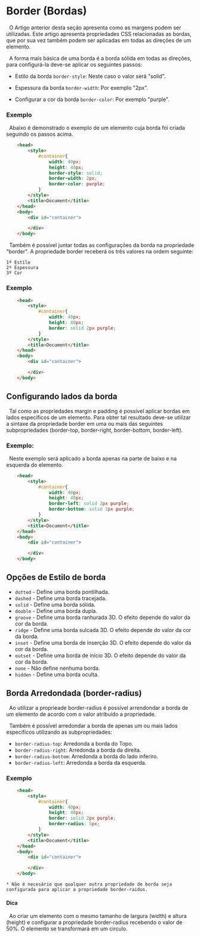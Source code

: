 # Border (Bordas)

&nbsp; O Artigo anterior desta seção apresenta como as margens podem ser utilizadas. Este artigo apresenta propriedades CSS relacionadas as bordas, que por sua vez também podem ser aplicadas em todas as direções de um elemento.

&nbsp; A forma mais básica de uma borda é a borda sólida em todas as direções, para configurá-la deve-se aplicar os seguintes passos:

- Estilo da borda ``border-style``: Neste caso o valor será "solid".

- Espessura da borda ``border-width``: Por exemplo "2px".

- Configurar a cor da borda ``border-color``: Por exemplo "purple".

### Exemplo

&nbsp; Abaixo é demonstrado o exemplo de um elemento cuja borda foi criada seguindo os passos acima.


```html
    <head>
        <style>
            #container{
                width: 40px;
                height: 40px;
                border-style: solid;
                border-width: 2px;
                border-color: purple;
            }
        </style>
        <title>Document</title>
    </head>
    <body>
        <div id="container">

        </div>
    </body>
```

&nbsp; Também é possível juntar todas as configurações da borda na propriedade "border". A propriedade border receberá os três valores na ordem seguinte: 

    1º Estilo
    2º Espessura
    3º Cor


### Exemplo

```html
    <head>
        <style>
            #container{
                width: 40px;
                height: 40px;
                border: solid 2px purple;
            }
        </style>
        <title>Document</title>
    </head>
    <body>
        <div id="container">

        </div>
    </body>
```

## Configurando lados da borda

&nbsp; Tal como as propriedades margin e padding é possível aplicar bordas em lados específicos de um elemento. Para obter tal resultado deve-se utilizar a sintaxe da propriedade border em uma ou mais das seguintes subpropriedades (border-top, border-right, border-bottom, border-left).

### Exemplo:

&nbsp; Neste exemplo será aplicado a borda apenas na parte de baixo e na esquerda do elemento.

```html
    <head>
        <style>
            #container{
                width: 40px;
                height: 40px;
                border-left: solid 2px purple;
                border-bottom: solid 2px purple;
            }
        </style>
        <title>Document</title>
    </head>
    <body>
        <div id="container">

        </div>
    </body>
```

## Opções de Estilo de borda

- ``dotted`` - Define uma borda pontilhada.
- ``dashed`` - Define uma borda tracejada.
- ``solid`` - Define uma borda sólida.
- ``double`` - Define uma borda dupla. 
- ``groove`` - Define uma borda ranhurada 3D. O efeito depende do valor da cor da borda.
- ``ridge`` - Define uma borda sulcada 3D. O efeito depende do valor da cor da borda.
- ``inset`` - Define uma borda de inserção 3D. O efeito depende do valor da cor da borda.
- ``outset`` - Define uma borda de início 3D. O efeito depende do valor da cor da borda.
- ``none`` - Não define nenhuma borda.
- ``hidden`` - Define uma borda oculta.


## Borda Arredondada (border-radius)

&nbsp; Ao utilizar a proprieade border-radius é possível arrendondar a borda de um elemento de acordo com o valor atribuído a propriedade.

&nbsp; Também é possível arredondar a borda de apenas um ou mais lados específicos utilizando as subpropriedades:

- ``border-radius-top``: Arredonda a borda do Topo.
- ``border-radius-right``: Arredonda a borda da direita.
- ``border-radius-bottom``: Arredonda a borda do lado inferiro.
- ``border-radius-left``: Arredonda a borda da esquerda.

### Exemplo 

```html
    <head>
        <style>
            #container{
                width: 40px;
                height: 40px;
                border: solid 2px purple;
                border-radius: 5px;
            }
        </style>
        <title>Document</title>
    </head>
    <body>
        <div id="container">

        </div>
    </body>
```

    * Não é necesário que qualquer outra propriedade de borda seja configurada para aplicar a propriedade border-raidus.


#### Dica

&nbsp; Ao criar um elemento com o mesmo tamanho de largura (width) e altura (height) e configurar a propriedade border-radius recebendo o valor de 50%. O elemento se transformará em um circulo.